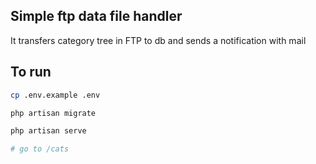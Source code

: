 
## Simple ftp data file handler

It transfers category tree in FTP to db and sends a notification with mail

## To run 
```bash
cp .env.example .env

php artisan migrate 

php artisan serve 

# go to /cats
```

